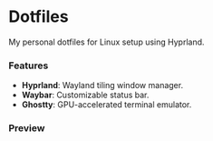 
# Dotfiles

My personal dotfiles for Linux setup using Hyprland.

### Features

- **Hyprland**: Wayland tiling window manager.
- **Waybar**: Customizable status bar.
- **Ghostty**: GPU-accelerated terminal emulator.

### Preview



